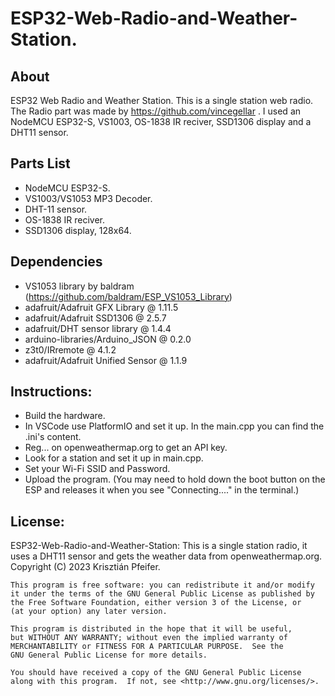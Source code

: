 # ESP32-Web-Radio-and-Weather-Station.

## About
ESP32 Web Radio and Weather Station. This is a single station web radio. The Radio part was made by https://github.com/vincegellar . I used an NodeMCU ESP32-S, VS1003, OS-1838 IR reciver, SSD1306 display and a DHT11 sensor.

## Parts List
- NodeMCU ESP32-S.
- VS1003/VS1053 MP3 Decoder.
- DHT-11 sensor.
- OS-1838 IR reciver.
- SSD1306 display, 128x64.

## Dependencies
- VS1053 library by baldram (https://github.com/baldram/ESP_VS1053_Library)
- adafruit/Adafruit GFX Library @ 1.11.5
- adafruit/Adafruit SSD1306 @ 2.5.7
- adafruit/DHT sensor library @ 1.4.4
- arduino-libraries/Arduino_JSON @ 0.2.0
- z3t0/IRremote @ 4.1.2
- adafruit/Adafruit Unified Sensor @ 1.1.9

## Instructions:
- Build the hardware.
- In VSCode use PlatformIO and set it up. In the main.cpp you can find the .ini's content.
- Reg... on openweathermap.org to get an API key.
- Look for a station and set it up in main.cpp.
- Set your Wi-Fi SSID and Password.
- Upload the program. (You may need to hold down the boot button on the ESP and releases it when you see "Connecting...." in the terminal.)

## License:
ESP32-Web-Radio-and-Weather-Station: This is a single station radio, it uses a DHT11 sensor and gets the weather data from openweathermap.org.
Copyright (C) 2023 Krisztián Pfeifer.

    This program is free software: you can redistribute it and/or modify
    it under the terms of the GNU General Public License as published by
    the Free Software Foundation, either version 3 of the License, or
    (at your option) any later version.

    This program is distributed in the hope that it will be useful,
    but WITHOUT ANY WARRANTY; without even the implied warranty of
    MERCHANTABILITY or FITNESS FOR A PARTICULAR PURPOSE.  See the
    GNU General Public License for more details.

    You should have received a copy of the GNU General Public License
    along with this program.  If not, see <http://www.gnu.org/licenses/>.